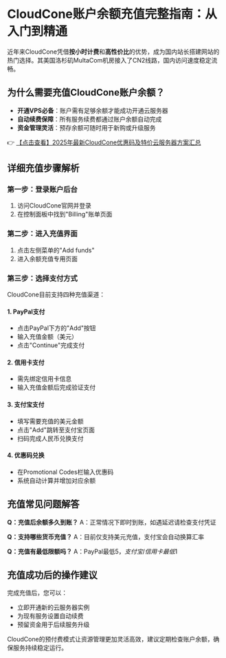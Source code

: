 # CloudCone账户余额充值完整指南：从入门到精通

近年来CloudCone凭借**按小时计费**和**高性价比**的优势，成为国内站长搭建网站的热门选择。其美国洛杉矶MultaCom机房接入了CN2线路，国内访问速度稳定流畅。

## 为什么需要充值CloudCone账户余额？

- **开通VPS必备**：账户需有足够余额才能成功开通云服务器
- **自动续费保障**：所有服务续费都通过账户余额自动完成
- **资金管理灵活**：预存余额可随时用于新购或升级服务

👉 [【点击查看】2025年最新CloudCone优惠码及特价云服务器方案汇总](https://bit.ly/Cloudcone)

## 详细充值步骤解析

### 第一步：登录账户后台
1. 访问CloudCone官网并登录
2. 在控制面板中找到"Billing"账单页面

### 第二步：进入充值界面
1. 点击左侧菜单的"Add funds"
2. 进入余额充值专用页面

### 第三步：选择支付方式
CloudCone目前支持四种充值渠道：

#### 1. PayPal支付
- 点击PayPal下方的"Add"按钮
- 输入充值金额（美元）
- 点击"Continue"完成支付

#### 2. 信用卡支付
- 需先绑定信用卡信息
- 输入充值金额后完成验证支付

#### 3. 支付宝支付
- 填写需要充值的美元金额
- 点击"Add"跳转至支付宝页面
- 扫码完成人民币兑换支付

#### 4. 优惠码兑换
- 在Promotional Codes栏输入优惠码
- 系统自动计算并增加对应余额

## 充值常见问题解答

**Q：充值后余额多久到账？**
A：正常情况下即时到账，如遇延迟请检查支付凭证

**Q：支持哪些货币充值？**
A：目前仅支持美元充值，支付宝会自动换算汇率

**Q：充值有最低限额吗？**
A：PayPal最低$5，支付宝/信用卡最低$1

## 充值成功后的操作建议

完成充值后，您可以：
- 立即开通新的云服务器实例
- 为现有服务设置自动续费
- 预留资金用于后续服务升级

CloudCone的预付费模式让资源管理更加灵活高效，建议定期检查账户余额，确保服务持续稳定运行。